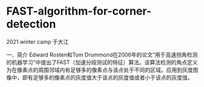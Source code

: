 # FAST-algorithm-for-corner-detection
2021 winter camp
     于大江

一、简介
Edward Rosten和Tom Drummond在2006年的论文“用于高速拐角检测的机器学习”中提出了FAST（加速分段测试的特征）算法。该算法检测的角点定义为在像素点的周围邻域内有足够多的像素点与该点处于不同的区域。应用到灰度图像中，即有足够多的像素点的灰度值大于该点的灰度值或者小于该点的灰度值。 
